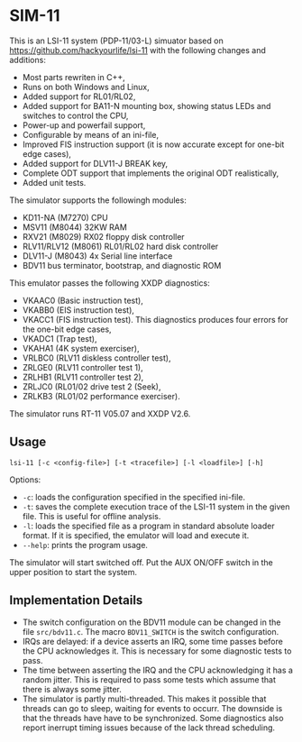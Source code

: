 SIM-11
======

This is an LSI-11 system (PDP-11/03-L) simuator based on 
https://github.com/hackyourlife/lsi-11 with the following changes and
additions:

- Most parts rewriten in C++,
- Runs on both Windows and Linux,
- Added support for RL01/RL02,
- Added support for BA11-N mounting box, showing status LEDs and switches
  to control the CPU,
- Power-up and powerfail support,
- Configurable by means of an ini-file,
- Improved FIS instruction support (it is now accurate except for one-bit
  edge cases),
- Added support for DLV11-J BREAK key,
- Complete ODT support that implements the original ODT realistically,
- Added unit tests.

The simulator supports the followingh modules:
- KD11-NA (M7270) CPU
- MSV11 (M8044) 32KW RAM
- RXV21 (M8029) RX02 floppy disk controller
- RLV11/RLV12 (M8061) RL01/RL02 hard disk controller
- DLV11-J (M8043) 4x Serial line interface
- BDV11 bus terminator, bootstrap, and diagnostic ROM

This emulator passes the following XXDP diagnostics:
- VKAAC0 (Basic instruction test),
- VKABB0 (EIS instruction test),
- VKACC1 (FIS instruction test). This diagnostics produces four errors for the
  one-bit edge cases,
- VKADC1 (Trap test),
- VKAHA1 (4K system exerciser),
- VRLBC0 (RLV11 diskless controller test),
- ZRLGE0 (RLV11 controller test 1),
- ZRLHB1 (RLV11 controller test 2),
- ZRLJC0 (RL01/02 drive test 2 (Seek),
- ZRLKB3 (RL01/02 performance exerciser).

The simulator runs RT-11 V05.07 and XXDP V2.6.

Usage
-----

```
lsi-11 [-c <config-file>] [-t <tracefile>] [-l <loadfile>] [-h]
```

Options:
- `-c`: loads the configuration specified in the specified ini-file.
- `-t`: saves the complete execution trace of the LSI-11 system in the
  given file. This is useful for offline analysis.
- `-l`: loads the specified file as a program in standard absolute loader format. If it is specified, the emulator will
  load and execute it.
- `--help`: prints the program usage.

The simulator will start switched off. Put the AUX ON/OFF switch in the upper position to start
the system.

Implementation Details
----------------------

- The switch configuration on the BDV11 module can be changed in the file
  `src/bdv11.c`. The macro `BDV11_SWITCH` is the switch configuration.
- IRQs are delayed: if a device asserts an IRQ, some time passes before
  the CPU acknowledges it. This is necessary for some diagnostic tests to pass.
- The time between asserting the IRQ and the CPU acknowledging it has a
  random jitter. This is required to pass some tests which assume that
  there is always some jitter.
- The simulator is partly multi-threaded. This makes it possible that threads
  can go to sleep, waiting for events to occurr. The downside is that the threads have
  have to be synchronized. Some diagnostics also report inerrupt timing issues
  because of the lack thread scheduling.
 

